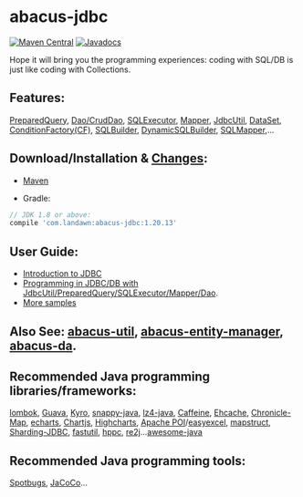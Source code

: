 # abacus-jdbc

[![Maven Central](https://img.shields.io/maven-central/v/com.landawn/abacus-jdbc.svg)](https://maven-badges.herokuapp.com/maven-central/com.landawn/abacus-jdbc/)
[![Javadocs](https://www.javadoc.io/badge/com.landawn/abacus-jdbc.svg)](https://www.javadoc.io/doc/com.landawn/abacus-jdbc)

Hope it will bring you the programming experiences: coding with SQL/DB is just like coding with Collections.


## Features:


[PreparedQuery](https://htmlpreview.github.io/?https://github.com/landawn/abacus-util/blob/master/docs/PreparedQuery_view.html), 
[Dao/CrudDao](https://htmlpreview.github.io/?https://github.com/landawn/abacus-util/blob/master/docs/Dao_view.html), 
[SQLExecutor](https://htmlpreview.github.io/?https://github.com/landawn/abacus-util/blob/master/docs/SQLExecutor_view.html), 
[Mapper](https://htmlpreview.github.io/?https://github.com/landawn/abacus-util/blob/master/docs/Mapper_view.html), 
[JdbcUtil](https://htmlpreview.github.io/?https://github.com/landawn/abacus-util/blob/master/docs/JdbcUtil_view.html), 
[DataSet](https://htmlpreview.github.io/?https://github.com/landawn/abacus-util/blob/master/docs/DataSet_view.html), 
[ConditionFactory(CF)](https://htmlpreview.github.io/?https://github.com/landawn/abacus-util/blob/master/docs/ConditionFactory_view.html), 
[SQLBuilder](https://htmlpreview.github.io/?https://github.com/landawn/abacus-util/blob/master/docs/SQLBuilder_view.html), 
[DynamicSQLBuilder](https://htmlpreview.github.io/?https://github.com/landawn/abacus-util/blob/master/docs/DynamicSQLBuilder_view.html),
[SQLMapper](https://htmlpreview.github.io/?https://github.com/landawn/abacus-util/blob/master/docs/SQLMapper_view.html),...


## Download/Installation & [Changes](https://github.com/landawn/abacus-jdbc/blob/master/CHANGES.md):

* [Maven](http://search.maven.org/#search%7Cga%7C1%7Cg%3A%22com.landawn%22)

* Gradle:
```gradle
// JDK 1.8 or above:
compile 'com.landawn:abacus-jdbc:1.20.13'
```

## User Guide:
* [Introduction to JDBC](https://www.javacodegeeks.com/2015/02/jdbc-tutorial.html)
* [Programming in JDBC/DB with JdbcUtil/PreparedQuery/SQLExecutor/Mapper/Dao](https://github.com/landawn/abacus-jdbc/wiki/Programming-in-RDBMS-with-Jdbc,-PreparedQuery,-SQLExecutor,-Mapper-and-Dao).
* [More samples](https://github.com/landawn/abacus-jdbc/tree/master/samples/com/landawn/abacus/samples)

## Also See: [abacus-util](https://github.com/landawn/abacus-util), [abacus-entity-manager](https://github.com/landawn/abacus-entity-manager), [abacus-da](https://github.com/landawn/abacus-da).

## Recommended Java programming libraries/frameworks:
[lombok](https://github.com/rzwitserloot/lombok), [Guava](https://github.com/google/guava), [Kyro](https://github.com/EsotericSoftware/kryo), [snappy-java](https://github.com/xerial/snappy-java), [lz4-java](https://github.com/lz4/lz4-java), [Caffeine](https://github.com/ben-manes/caffeine), [Ehcache](http://www.ehcache.org/), [Chronicle-Map](https://github.com/OpenHFT/Chronicle-Map), [echarts](https://github.com/apache/incubator-echarts), 
[Chartjs](https://github.com/chartjs/Chart.js), [Highcharts](https://www.highcharts.com/blog/products/highcharts/), [Apache POI](https://github.com/apache/poi)/[easyexcel](https://github.com/alibaba/easyexcel), [mapstruct](https://github.com/mapstruct/mapstruct), [Sharding-JDBC](https://github.com/apache/incubator-shardingsphere), [fastutil](https://github.com/vigna/fastutil), [hppc](https://github.com/carrotsearch/hppc), [re2j](https://github.com/google/re2j)...[awesome-java](https://github.com/akullpp/awesome-java)

## Recommended Java programming tools:
[Spotbugs](https://github.com/spotbugs/spotbugs), [JaCoCo](https://www.eclemma.org/jacoco/)...
